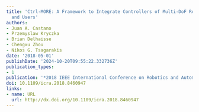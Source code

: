 ```yaml
---
title: 'Ctrl-MORE: A Framework to Integrate Controllers of Multi-DoF Robot for Developers
  and Users'
authors:
- Juan A. Castano
- Przemyslaw Kryczka
- Brian Delhaisse
- Chengxu Zhou
- Nikos G. Tsagarakis
date: '2018-05-01'
publishDate: '2024-10-20T09:55:22.332736Z'
publication_types:
- 1
publication: '*2018 IEEE International Conference on Robotics and Automation (ICRA)*'
doi: 10.1109/icra.2018.8460947
links:
- name: URL
  url: http://dx.doi.org/10.1109/icra.2018.8460947
---
```

